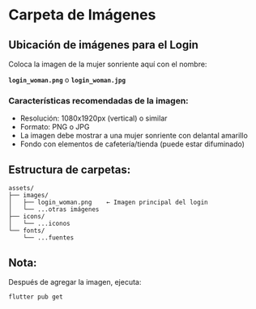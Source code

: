 # Carpeta de Imágenes

## Ubicación de imágenes para el Login

Coloca la imagen de la mujer sonriente aquí con el nombre:

**`login_woman.png`** o **`login_woman.jpg`**

### Características recomendadas de la imagen:
- Resolución: 1080x1920px (vertical) o similar
- Formato: PNG o JPG
- La imagen debe mostrar a una mujer sonriente con delantal amarillo
- Fondo con elementos de cafetería/tienda (puede estar difuminado)

## Estructura de carpetas:

```
assets/
├── images/
│   ├── login_woman.png    ← Imagen principal del login
│   └── ...otras imágenes
├── icons/
│   └── ...iconos
└── fonts/
    └── ...fuentes
```

## Nota:
Después de agregar la imagen, ejecuta:
```bash
flutter pub get
```


